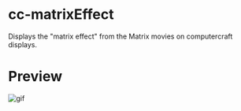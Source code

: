 # cc-matrixEffect
Displays the "matrix effect" from the Matrix movies on computercraft displays.

# Preview
![gif](https://media2.giphy.com/media/n1geEVPTxXNXLOb6XC/giphy.gif?cid=790b76117a25ea5dda6e6d45cd6db0472115e0142e359e33&rid=giphy.gif&ct=g)
